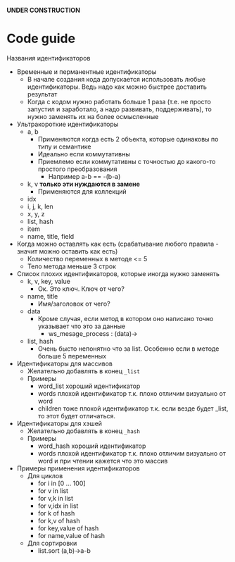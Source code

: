 **UNDER CONSTRUCTION**
# Code guide
Названия идентификаторов
  * Временные и перманентные идентификаторы
    * В начале создания кода допускается использовать любые идентификаторы. Ведь надо как можно быстрее доставить результат
    * Когда с кодом нужно работать больше 1 раза (т.е. не просто запустил и заработало, а надо развивать, поддерживать), то нужно заменять их на более осмысленные
  * Ультракороткие идентификаторы
    * a, b
      * Применяются когда есть 2 объекта, которые одинаковы по типу и семантике
      * Идеально если коммутативны
      * Приемлемо если коммутативны с точностью до какого-то простого преобразования
        * Например a-b == -(b-a)
    * k, v **только эти нуждаются в замене**
      * Применяются для коллекций
    * idx
    * i, j, k, len
    * x, y, z
    * list, hash
    * item
    * name, title, field
  * Когда можно оставлять как есть (срабатывание любого правила - значит можно оставить как есть)
    * Количество переменных в методе <= 5
    * Тело метода меньше 3 строк
  * Список плохих идентификаторов, которые иногда нужно заменять
    * k, v, key, value
      * Ок. Это ключ. Ключ от чего?
    * name, title
      * Имя/заголовок от чего?
    * data
      * Кроме случая, если метод в котором оно написано точно указывает что это за данные
        * ws_mesage_process : (data)->
    * list, hash
      * Очень бысто непонятно что за list. Особенно если в методе больше 5 переменных
  * Идентификаторы для массивов
    * Желательно добавлять в конец `_list`
    * Примеры
      * word_list хороший идентификатор
      * words плохой идентификатор т.к. плохо отличим визуально от word
      * children тоже плохой идентификатор т.к. если везде будет _list, то этот будет отличаться.
  * Идентификаторы для хэшей
    * Желательно добавлять в конец `_hash`
    * Примеры
      * word_hash хороший идентификатор
      * words плохой идентификатор т.к. плохо отличим визуально от word и при чтении кажется что это массив
  * Примеры применения идентификаторов
    * Для циклов
      * for i in [0 ... 100]
      * for v in list
      * for v,k in list
      * for v,idx in list
      * for k of hash
      * for k,v of hash
      * for key,value of hash
      * for name,value of hash
    * Для сортировки
      * list.sort (a,b)->a-b
 
